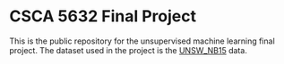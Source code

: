 # CSCA 5632 Final Project
This is the public repository for the unsupervised machine learning final project. The dataset used in the project is the [UNSW_NB15](https://www.kaggle.com/datasets/mrwellsdavid/unsw-nb15) data.


 

